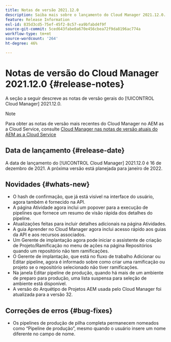 ```yaml
---
title: Notas de versão 2021.12.0
description: Saiba mais sobre o lançamento do Cloud Manager 2021.12.0.
feature: Release Information
exl-id: 835d3cd5-75ef-45f2-8c57-ea9bfabd4f9f
source-git-commit: 5ced643fabe0a670e456cbea72f9da8196ac774a
workflow-type: tm+mt
source-wordcount: '264'
ht-degree: 46%

---
```


# Notas de versão do Cloud Manager 2021.12.0 {#release-notes}

A seção a seguir descreve as notas de versão gerais do [!UICONTROL Cloud Manager] 2021.12.0.

>[!NOTE]
>
>Para obter as notas de versão mais recentes do Cloud Manager no AEM as a Cloud Service, consulte [Cloud Manager nas notas de versão atuais do AEM as a Cloud Service](https://experienceleague.adobe.com/en/docs/experience-manager-cloud-service/content/release-notes/cloud-manager/current)

## Data de lançamento {#release-date}

A data de lançamento do [!UICONTROL Cloud Manager] 2021.12.0 é 16 de dezembro de 2021. A próxima versão está planejada para janeiro de 2022.

## Novidades {#whats-new}

* O hash de confirmação, que já está visível na interface do usuário, agora também é fornecido na API.
* A página Atividade agora inclui um popover para a execução de pipelines que fornece um resumo de visão rápida dos detalhes do pipeline.
* Atualizações feitas para incluir detalhes adicionais na página Atividades.
* A guia Aprender no Cloud Manager agora inclui acesso rápido aos guias da API e aos recursos associados.
* Um Gerente de implantação agora pode iniciar o assistente de criação de Projeto/Ramificação no menu de ações na página Repositórios quando um repositório não tem ramificações.
* O Gerente de implantação, que está no fluxo de trabalho Adicionar ou Editar pipeline, agora é informado sobre como criar uma ramificação ou projeto se o repositório selecionado não tiver ramificações.
* Na janela Editar pipeline de produção, quando há mais de um ambiente de preparo para produção, uma lista suspensa para seleção de ambiente está disponível.
* A versão do Arquétipo de Projetos AEM usada pelo Cloud Manager foi atualizada para a versão 32.

## Correções de erros {#bug-fixes}

* Os pipelines de produção de pilha completa permanecem nomeados como “Pipeline de produção”, mesmo quando o usuário insere um nome diferente no campo de nome.
